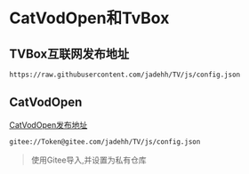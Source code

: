 # CatVodOpen和TvBox


## TVBox互联网发布地址

```bash
https://raw.githubusercontent.com/jadehh/TV/js/config.json
```


## CatVodOpen
[CatVodOpen发布地址](https://github.com/catvod/CatVodOpen/releases)
```bash
gitee://Token@gitee.com/jadehh/TV/js/config.json
```
> 使用Gitee导入,并设置为私有仓库
